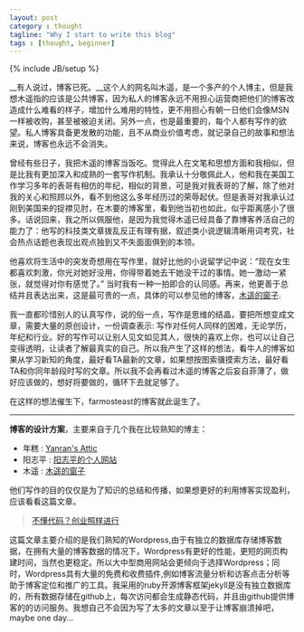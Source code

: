 ```yaml
---
layout: post
category : thought
tagline: "Why I start to write this blog"
tags : [thought, beginner]
---
```

{% include JB/setup %}

__有人说过，博客已死。__这个人的网名叫木遥，是一个多产的个人博主，但是我想木遥指的应该是公共博客，因为私人的博客永远不用担心运营商把他们的博客改造成什么难看的样子，增加什么难用的特性，更不用担心有朝一日他们会像MSN一样被收购，甚至被被迫关闭。另外一点，也是最重要的，每个人都有写作的欲望。私人博客具备更发散的功能，且不从商业价值考虑，就记录自己的故事和想法来说，博客也永远不会消失。

曾经有些日子，我把木遥的博客当饭吃。觉得此人在文笔和思想方面和我相似，但是比我有更加深入和成熟的一套写作机制。我承认十分敬佩此人，他和我在美国工作学习多年的表哥有相仿的年纪，相似的背景，可是我对我表哥的了解，除了他对我的关心和照顾以外，看不到他这么多年经历过的荣辱起伏。但是表哥对我承认过刚到美国来的捉襟见肘，在木要的博客里，看到他当初也如此，似乎距离感小了很多。话说回来，我之所以佩服他，是因为我觉得木遥已经具备了靠博客养活自己的能力了：他写的科技类文章拨乱反正有理有据，叙述类小说逻辑清晰用词考究，社会热点话题也表现出观点独到又不失面面俱到的本领。

他喜欢将生活中的突发奇想用在写作里，就好比他的小说留学记中说：“现在女生都喜欢刺激，你光对她好没用，你得带着她去干她没干过的事情。她一激动一紧张，就觉得对你有感觉了。” 当时我有一种一拍即合的认同感。再来，他更善于总结并且表达出来，这是最可贵的一点，具体的可以参见他的博客，[木遥的窗子](http://blog.farmostwood.net/).

我一直都珍惜别人的认真写作，说的俗一点，写作是思维的结晶，要把所想变成文章，需要大量的原创设计，一份调查表示:
写作对任何人同样的困难，无论学历，年纪和行业。好的写作可以让别人见文如见其人，很快的喜欢上你，也可以让自己变得透明，让读者了解最真实的自己。所以我产生了这样的想法，看牛人的博客如果从学习新知的角度，最好看TA最新的文章，如果想按图索骥摸索方法，最好看TA和你同年龄段时写的文章。所以我不会再看过木遥的博客之后妄自菲薄了，做好应该做的，想好将要做的，循环下去就足够了。

在这样的想法催生下，farmosteast的博客就此诞生了。

***
__博客的设计方案__，主要来自于几个我在比较熟知的博主：

* 年糕 : [Yanran's Attic](http://yanran.li/) 
* 阳志平 : [阳志平的个人网站](http://www.yangzhiping.com/) 
* 木遥 : [木遥的窗子](http://blog.farmostwood.net/)

他们写作的目的仅仅是为了知识的总结和传播，如果想更好的利用博客实现盈利，应该看看这篇文章。
>[不懂代码？创业照样进行](http://www.36kr.com/p/207786.html)

这篇文章主要介绍的是我们熟知的Wordpress,由于有独立的数据库存储博客数据，在拥有大量的博客数据的情况下，Wordpress有更好的性能，更短的网页构建时间，当然也更稳定。所以大中型商用网站会更倾向于选择Wordpress；同时，Wordpress具有大量的免费和收费插件,例如博客流量分析和访客点击分析等助于博客定位和推广的工具。我采用的ruby开源博客框架jekyll是没有独立数据库的，所有数据存储在github上，每次访问都会生成静态代码，并且由github提供博客的的访问服务。我想自己不会因为写了太多的文章以至于让博客崩溃掉吧，maybe one day...
